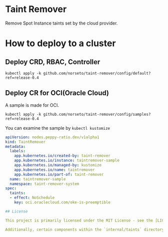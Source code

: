 # Taint Remover
Remove Spot Instance taints set by the cloud provider.

# How to deploy to a cluster
## Deploy CRD, RBAC, Controller
```
kubectl apply -k github.com/norseto/taint-remover/config/default?ref=release-0.4
```
## Deploy CR for OCI(Oracle Cloud)
A sample is made for OCI.  
```
kubectl apply -k github.com/norseto/taint-remover/config/samples?ref=release-0.4
```

You can examine the sample by `kubectl kustomize`
```YAML
apiVersion: nodes.peppy-ratio.dev/v1alpha1
kind: TaintRemover
metadata:
  labels:
    app.kubernetes.io/created-by: taint-remover
    app.kubernetes.io/instance: taintremover-sample
    app.kubernetes.io/managed-by: kustomize
    app.kubernetes.io/name: taintremover
    app.kubernetes.io/part-of: taint-remover
  name: taintremover-sample
  namespace: taint-remover-system
spec:
  taints:
  - effect: NoSchedule
    key: oci.oraclecloud.com/oke-is-preemptible

## License

This project is primarily licensed under the MIT License - see the [LICENSE](LICENSE) file for details.

Additionally, certain components within the `internal/taints` directory are derived from Kubernetes (`k8s.io/kubernetes/pkg/util/taints`) and are licensed under the Apache License 2.0. The original copyright notices are preserved within the respective source files. A copy of the Apache License 2.0 can be found in the [LICENSES/Apache-2.0.txt](LICENSES/Apache-2.0.txt) file.
